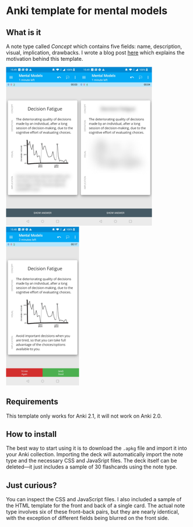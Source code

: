 # Anki template for mental models



## What is it

A note type called _Concept_ which contains five fields: name, description, visual, implication, drawbacks.  I wrote a blog post [here](https://geoffruddock.com/mental-models-with-anki/) which explains the motivation behind this template.



<img src="https://raw.githubusercontent.com/asdfgeoff/anki-templates/master/mental-models/screenshots/concept_to_implication.jpg" width=200><img src="https://raw.githubusercontent.com/asdfgeoff/anki-templates/master/mental-models/screenshots/definition_to_concept.jpg" width=200><img src="https://raw.githubusercontent.com/asdfgeoff/anki-templates/master/mental-models/screenshots/full_card.jpg" width=200>



## Requirements

This template only works for Anki 2.1, it will not work on Anki 2.0.



## How to install

The best way to start using it is to download the `.apkg` file and import it into your Anki collection. Importing the deck will automatically import the note type and the necessary CSS and JavaSript files. The deck itself can be deleted—it just includes a sample of 30 flashcards using the note type.



## Just curious?

You can inspect the CSS and JavaScript files. I also included a sample of the HTML template for the front and back of a single card. The actual note type involves six of these front–back pairs, but they are nearly identical, with the exception of different fields being blurred on the front side.

